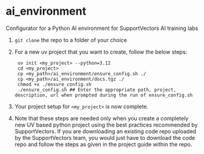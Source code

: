 # ai_environment
Configurator for a Python AI environment for SupportVectors AI training labs

1. `git clone` the repo to a folder of your choice
2. For a new uv project that you want to create, follow the below steps:
   
   ```shell
    uv init <my_project> --python=3.12
    cd <my_project>
    cp <my_path>/ai_environment/ensure_config.sh ./
    cp <my_path>/ai_environment/docs.tgz ./
    chmod +x ./ensure_config.sh
    ./ensure_config.sh ## Enter the appropriate path, project, description, url when prompted during the run of ensure_config.sh
   ```
3. Your project setup for `<my_project>` is now complete.
4. Note that these steps are needed only when you create a completely new UV based python project using the best practices recommended by SupportVectors.  If you are downloading an existing code repo uploaded by the SupportVectors team, you would just have to download the code repo and follow the steps as given in the project guide within the repo.
